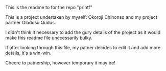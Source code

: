 This is the readme to for the repo "printf"

This is a project undertaken by myself: Okoroji Chinonso and my project partner Oladosu Qudus.

I didn't think it necessary to add the gury details of the project as it would make this readme file unecessarily bulky.

If after looking through this file, my patner decides to edit it and add more details, it's a win-win.

Cheere to patnership, however temporary it may be! 
